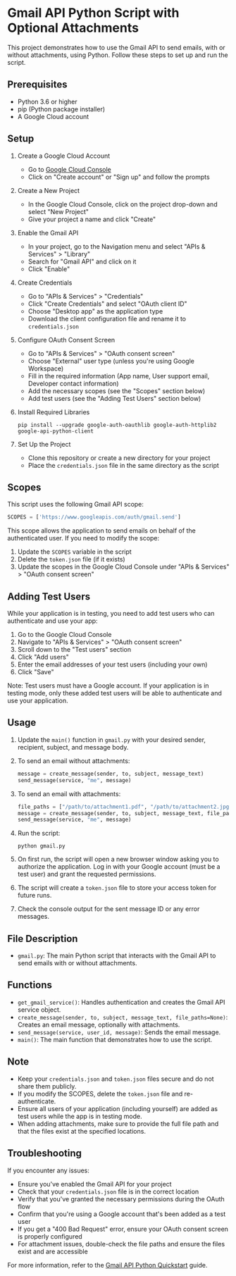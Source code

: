 # Gmail API Python Script with Optional Attachments

This project demonstrates how to use the Gmail API to send emails, with or without attachments, using Python. Follow these steps to set up and run the script.

## Prerequisites

- Python 3.6 or higher
- pip (Python package installer)
- A Google Cloud account

## Setup

1. Create a Google Cloud Account
   - Go to [Google Cloud Console](https://console.cloud.google.com/)
   - Click on "Create account" or "Sign up" and follow the prompts

2. Create a New Project
   - In the Google Cloud Console, click on the project drop-down and select "New Project"
   - Give your project a name and click "Create"

3. Enable the Gmail API
   - In your project, go to the Navigation menu and select "APIs & Services" > "Library"
   - Search for "Gmail API" and click on it
   - Click "Enable"

4. Create Credentials
   - Go to "APIs & Services" > "Credentials"
   - Click "Create Credentials" and select "OAuth client ID"
   - Choose "Desktop app" as the application type
   - Download the client configuration file and rename it to `credentials.json`

5. Configure OAuth Consent Screen
   - Go to "APIs & Services" > "OAuth consent screen"
   - Choose "External" user type (unless you're using Google Workspace)
   - Fill in the required information (App name, User support email, Developer contact information)
   - Add the necessary scopes (see the "Scopes" section below)
   - Add test users (see the "Adding Test Users" section below)

6. Install Required Libraries
   ```
   pip install --upgrade google-auth-oauthlib google-auth-httplib2 google-api-python-client
   ```

7. Set Up the Project
   - Clone this repository or create a new directory for your project
   - Place the `credentials.json` file in the same directory as the script

## Scopes

This script uses the following Gmail API scope:

```python
SCOPES = ['https://www.googleapis.com/auth/gmail.send']
```

This scope allows the application to send emails on behalf of the authenticated user. If you need to modify the scope:

1. Update the `SCOPES` variable in the script
2. Delete the `token.json` file (if it exists)
3. Update the scopes in the Google Cloud Console under "APIs & Services" > "OAuth consent screen"

## Adding Test Users

While your application is in testing, you need to add test users who can authenticate and use your app:

1. Go to the Google Cloud Console
2. Navigate to "APIs & Services" > "OAuth consent screen"
3. Scroll down to the "Test users" section
4. Click "Add users"
5. Enter the email addresses of your test users (including your own)
6. Click "Save"

Note: Test users must have a Google account. If your application is in testing mode, only these added test users will be able to authenticate and use your application.

## Usage

1. Update the `main()` function in `gmail.py` with your desired sender, recipient, subject, and message body.

2. To send an email without attachments:
   ```python
   message = create_message(sender, to, subject, message_text)
   send_message(service, "me", message)
   ```

3. To send an email with attachments:
   ```python
   file_paths = ["/path/to/attachment1.pdf", "/path/to/attachment2.jpg"]
   message = create_message(sender, to, subject, message_text, file_paths)
   send_message(service, "me", message)
   ```

4. Run the script:
   ```
   python gmail.py
   ```

5. On first run, the script will open a new browser window asking you to authorize the application. Log in with your Google account (must be a test user) and grant the requested permissions.

6. The script will create a `token.json` file to store your access token for future runs.

7. Check the console output for the sent message ID or any error messages.

## File Description

- `gmail.py`: The main Python script that interacts with the Gmail API to send emails with or without attachments.

## Functions

- `get_gmail_service()`: Handles authentication and creates the Gmail API service object.
- `create_message(sender, to, subject, message_text, file_paths=None)`: Creates an email message, optionally with attachments.
- `send_message(service, user_id, message)`: Sends the email message.
- `main()`: The main function that demonstrates how to use the script.

## Note

- Keep your `credentials.json` and `token.json` files secure and do not share them publicly.
- If you modify the SCOPES, delete the `token.json` file and re-authenticate.
- Ensure all users of your application (including yourself) are added as test users while the app is in testing mode.
- When adding attachments, make sure to provide the full file path and that the files exist at the specified locations.

## Troubleshooting

If you encounter any issues:
- Ensure you've enabled the Gmail API for your project
- Check that your `credentials.json` file is in the correct location
- Verify that you've granted the necessary permissions during the OAuth flow
- Confirm that you're using a Google account that's been added as a test user
- If you get a "400 Bad Request" error, ensure your OAuth consent screen is properly configured
- For attachment issues, double-check the file paths and ensure the files exist and are accessible

For more information, refer to the [Gmail API Python Quickstart](https://developers.google.com/gmail/api/quickstart/python) guide.